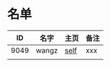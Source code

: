 
# 名单

|  ID    |  名字    |  主页    | 备注     |
| ---- | ---- | ---- | ---- |
| 9049     |   wangz   |  [self](9049.md)    |  xxx    |
|      |      |      |      |


